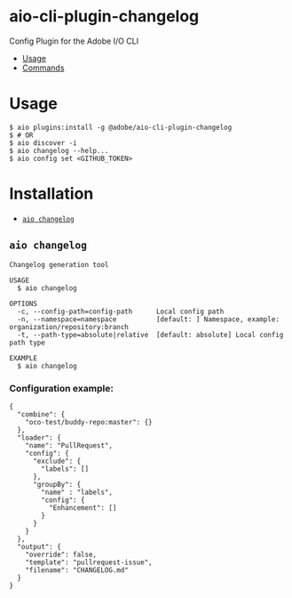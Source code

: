 <!--
Copyright 2018 Adobe. All rights reserved.
This file is licensed to you under the Apache License, Version 2.0 (the "License");
you may not use this file except in compliance with the License. You may obtain a copy
of the License at http://www.apache.org/licenses/LICENSE-2.0

Unless required by applicable law or agreed to in writing, software distributed under
the License is distributed on an "AS IS" BASIS, WITHOUT WARRANTIES OR REPRESENTATIONS
OF ANY KIND, either express or implied. See the License for the specific language
governing permissions and limitations under the License.
-->

aio-cli-plugin-changelog
=====================

Config Plugin for the Adobe I/O CLI

<!-- toc -->
* [Usage](#usage)
* [Commands](#commands)
<!-- tocstop -->
# Usage
```
$ aio plugins:install -g @adobe/aio-cli-plugin-changelog
$ # OR
$ aio discover -i
$ aio changelog --help...
$ aio config set <GITHUB_TOKEN>
```

# Installation
<!-- commands -->
* [`aio changelog`](#aio-changelog)

## `aio changelog`

```
Changelog generation tool

USAGE
  $ aio changelog

OPTIONS
  -c, --config-path=config-path      Local config path
  -n, --namespace=namespace          [default: ] Namespace, example: organization/repository:branch
  -t, --path-type=absolute|relative  [default: absolute] Local config path type

EXAMPLE
  $ aio changelog
```
<!-- commandsstop -->

### Configuration example:
<!-- configuration -->
```
{
  "combine": {
    "oco-test/buddy-repo:master": {}
  },
  "loader": {
    "name": "PullRequest",
    "config": {
      "exclude": {
        "labels": []
      },
      "groupBy": {
        "name" : "labels",
        "config": {
          "Enhancement": []
        }
      }
    }
  },
  "output": {
    "override": false,
    "template": "pullrequest-issue",
    "filename": "CHANGELOG.md"
  }
}
```
